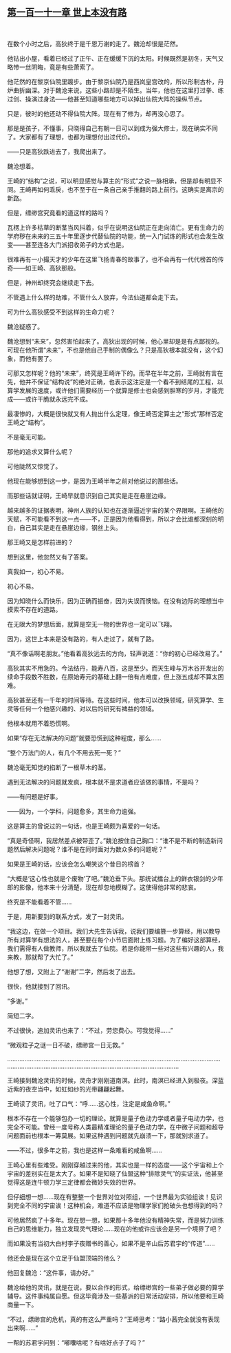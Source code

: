 ## [第一百一十一章 世上本没有路](https://www.xxbiquge.com/11_11207/9133122.html)
﻿

  在数个小时之后，高狄终于是千恩万谢的走了。魏沧却很是茫然。

  他钻出小屋，看着已经过了正午、正在缓缓下沉的太阳。时候既然是初冬，天气又略带一丝阴晦，竟是有些萧索了。

  他茫然的在黎京仙院里踱步。由于黎京仙院乃是西岚皇宫改的，所以形制古朴，丹炉曲折幽深。对于魏沧来说，这些小路却是不陌生。当年，他也在这里打过拳、练过剑、操演过身法——他甚至知道哪些地方可以掉出仙院大阵的操纵节点。

  只是，彼时的他还动不得仙院大阵。现在有了修为，却再没心思了。

  那是是孩子，不懂事，只晓得自己有朝一日可以到成为强大修士，现在确实不同了。大家都有了理想，也都为理想付出过代价。

  ——只是高狄跌进去了，我爬出来了。

  魏沧想着。

  王崎的“结构”之说，可以明显感觉与算主的“形式”之说一脉相承，但是却有明显不同。王崎再如何乖戾，也不至于在一条自己亲手推翻的路上前行。这确实是离宗的新路。

  但是，缥缈宫究竟看的道这样的路吗？

  瓦楞上许多枯草的断茎当风抖着，似乎在说明这仙院正在走向消亡。更有生命力的学府秽在未来的三五十年里逐步代替仙院的功能，统一入门试炼的形式也会发生改变——甚至连各大门派招收弟子的方式也是。

  很难再有一小撮天才的少年在这里飞扬青春的故事了，也不会再有一代代榜首的传奇——如王崎、高狄那般。

  但是，神州却终究会继续走下去。

  不管遇上什么样的劫难，不管什么人放弃，今法仙道都会走下去。

  可为什么高狄感受不到这样的生命力呢？

  魏沧疑惑了。

  魏沧想到“未来”，忽然害怕起来了。高狄出现的时候，他心里却是是有点鄙视的。可现在他所谓“未来”，不也是他自己手制的偶像么？只是高狄根本就没有，这个幻象，而他有罢了。

  可那又怎样呢？他的“未来”，终究是王崎许下的。而早在半年之前，王崎就有言在先，他并不保证“结构说”的绝对正确，也表示这注定是一个看不到结尾的工程，以算学发展的速度，或许他们需要经历一个就算是修士也会感到胆寒的岁月，才能完成——或许干脆就永远完不成。

  最凄惨的，大概是很快就又有人抛出什么定理，像王崎否定算主之“形式”那样否定王崎之“结构”。

  不是毫无可能。

  那他的追求又算什么呢？

  可他陡然又惊觉了。

  他现在能够想到这一步，是因为王崎半年之前对他说过的那些话。

  而那些话就证明，王崎早就意识到自己其实是走在悬崖边缘。

  越来越多的证据表明，神州人族的认知也在逐渐逼近宇宙的某个界限啊。王崎他的天赋，不可能看不到这一点——不，正是因为他看得到，所以才会比谁都深刻的明白，自己其实是走在悬崖边缘，钢丝上头。

  那王崎又是怎样前进的？

  想到这里，他忽然又有了答案。

  真我如一，初心不易。

  初心不易。

  因为知晓什么而快乐，因为正确而振奋，因为失误而懊恼。在没有边际的理想当中摸索不存在的道路。

  在无限大的梦想后面，就算是空无一物的世界也一定可以飞翔。

  因为，这世上本来是没有路的，有人走过了，就有了路。

  “真不像话啊老朋友。”他看着高狄远去的方向，轻声说道：“你的初心已经改易了。”

  高狄其实不用急的。今法结丹，能寿八百，这是至少。而天生峰与万木谷开发出的续命手段数不胜数，在原始寿元的基础上翻一倍有点难度，但上涨五成却不算太困难。

  高狄甚至还有一千年的时间等待。在这些时间，他本可以改换领域，研究算学、生灵等任何一个他感兴趣的、对以后的研究有裨益的领域。

  他根本就用不着恐慌啊。

  如果“存在无法解决的问题”就要恐慌到这种程度，那么……

  “整个万法门的人，有几个不用去死一死？”

  魏沧毫无知觉的掐断了一根草木的茎。

  遇到无法解决的问题就发疯，根本就不是求道者应该做的事情，不是吗？

  ——有问题是好事。

  ——因为，一个学科，问题愈多，其生命力逾强。

  这是算主的曾说过的一句话，也是王崎颇为喜爱的一句话。

  “真是奇怪啊，我居然差点被带歪了。”魏沧按住自己胸口：“谁不是不断的制造新问题然后解决问题呢？谁不是在同时面对为数众多的问题呢？”

  如果是王崎的话，应该会怎么嘲笑这个昔日的榜首？

  “大概是‘这心性也就是个废物’了吧。”魏沧垂下头。那统试擂台上的鲜衣银剑的少年郎的影像，他本来十分清楚，现在却忽地模糊了。这使得他非常的悲哀。

  终究是不能看着不管……

  于是，用新要到的联系方式，发了一封灵讯。

  “我这边，在做一个项目。我们大先生告诉我，说我们要编篡一步算经，用以教导所有对算学有想法的人，甚至要在每个小节后面附上练习题。为了编好这部算经，我们需得有人做教师，所以我就去了仙院。若是你能带一些对这些有兴趣的人，我来教，那就帮了大忙了。”

  他想了想，又附上了“谢谢”二字，然后发了出去。

  很快，他就接到了回讯。

  “多谢。”

  简短二字。

  不过很快，追加灵讯也来了：“不过，劳您费心。可我觉得……”

  “微观粒子之谜一日不破，缥缈宫一日无救。”

  ……………………………………………………………………………………………………………………………………………………………………………………………………

  王崎接到魏沧灵讯的时候，灵舟才刚刚道南溟。此时，南溟已经进入到极夜。深蓝近紫的夜空当中，如虹如纱的光带翩翩起舞。

  王崎读了灵讯，吐了口气：“呼……这心性，注定是咸鱼命啊。”

  根本不存在一个能够包办一切的理论。就算是量子色动力学或者量子电动力学，也完全不可能。曾经一度号称人类最精准理论的量子色动力学，在中微子问题和超导问题面前也根本一筹莫展。如果这种遇到问题就先崩溃一下，那就别求道了。

  ——不过，很多年之前，我也是这样一条难看的咸鱼啊……

  王崎心里有些难受。刚刚穿越过来的他，其实也是一样的态度——这个宇宙和上个宇宙的差别实在是太大了。如果不是知晓了仙盟这种“排除灵气”的实证法，他甚至觉得这是连牛顿力学三定律都会微妙失效的世界。

  但仔细想一想……现在有整整一个世界对位对照组，一个世界最为实验组诶！见识到完全不同的宇宙诶！这种机会，难道不应该是物理学家们抢破头也想得到的吗？

  可他居然疯了十多年。现在想一想，如果那十多年他没有精神失常，而是努力训练自己的思维能力，独立发现灵气理论……现在的他或许应该会是另一个境界了吧？

  而如果没有当初大白村李子夜赠书的善心，如果不是辛山后苏君宇的“传道”……

  他还会是现在这个立足于仙盟顶端的他么？

  他回复魏沧：“这件事，请办好。”

  魏沧给他的灵讯，就是在说，要以合作的形式，给缥缈宫的一些弟子做必要的算学辅导。这件事纯属自愿。但这毕竟涉及一些基派的日常活动安排，所以他要和王崎商量一下。

  “不过，缥缈宫的危机，真的有这么严重吗？”王崎思考：“路小茜完全就没有表现出来啊……”

  一帮的苏君宇问到：“嘟囔啥呢？有啥好点子了吗？”

  

